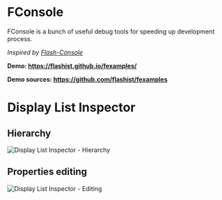 # FConsole
FConsole is a bunch of useful debug tools for speeding up development process.

*Inspired by [Flash-Console](https://github.com/junkbyte/flash-console)*

**Demo: https://flashist.github.io/fexamples/**

**Demo sources: https://github.com/flashist/fexamples**

# Display List Inspector

## Hierarchy
![Display List Inspector - Hierarchy](https://github.com/flashist/flashist.github.io/blob/master/fexamples/images/demo/display-list-inspecotr_hierarchy-1.gif?raw=true)

## Properties editing
![Display List Inspector - Editing](https://github.com/flashist/flashist.github.io/blob/master/fexamples/images/demo/display-list-inspector_editing-1.gif?raw=true)

